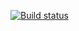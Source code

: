 [![Build status](https://ci.appveyor.com/api/projects/status/h2pi2n11e2wtp4yv?svg=true)](https://ci.appveyor.com/project/andrewklips/selenide)
